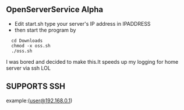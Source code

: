 ## OpenServerService Alpha

- Edit start.sh type your server's IP address in IPADDRESS
- then start the program by 
```
  cd Downloads
  chmod -x oss.sh
  ./oss.sh
```
I was bored and decided to make this.It speeds up my logging for home server via ssh LOL


## SUPPORTS SSH 
example:(user@192.168.0.1)
